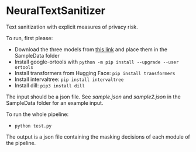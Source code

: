 # NeuralTextSanitizer
Text sanitization with explicit measures of privacy risk.

To run, first please:
* Download the three models from [this link](https://drive.google.com/drive/folders/1p9znczAIruZKvUxY0hLRy5YXyj0SfOYk?usp=sharing) and place them in the SampleData folder
* Install google-ortools with ```python -m pip install --upgrade --user ortools```
* Install transformers from Hugging Face: `pip install transformers`
* Install intervaltree: `pip install intervaltree`
* Install dill: `pip3 install dill`

The input should be a json file. See *sample.json* and *sample2.json* in the SampleData folder for an example input.

To run the whole pipeline:
* ```python test.py```

The output is a json file containing the masking decisions of each module of the pipeline.
